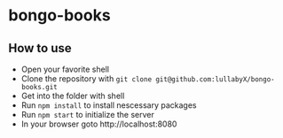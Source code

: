 # bongo-books

## How to use
* Open your favorite shell
* Clone the repository with `git clone git@github.com:lullabyX/bongo-books.git`
* Get into the folder with shell
* Run `npm install` to install nescessary packages
* Run `npm start` to initialize the server
* In your browser goto http://localhost:8080
